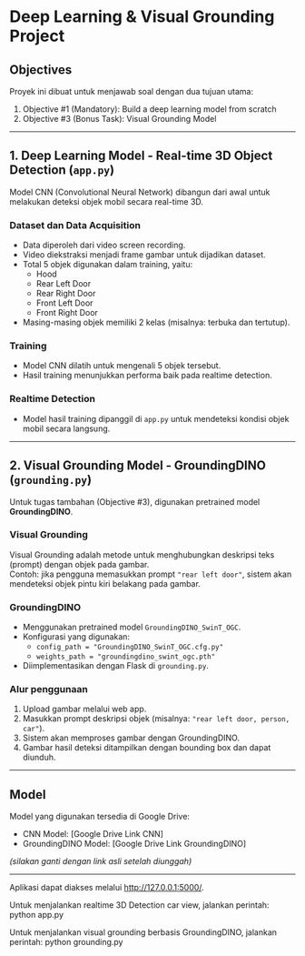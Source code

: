 # Deep Learning & Visual Grounding Project

## Objectives
Proyek ini dibuat untuk menjawab soal dengan dua tujuan utama:  
1. Objective #1 (Mandatory): Build a deep learning model from scratch  
2. Objective #3 (Bonus Task): Visual Grounding Model  

---

## 1. Deep Learning Model - Real-time 3D Object Detection (`app.py`)
Model CNN (Convolutional Neural Network) dibangun dari awal untuk melakukan deteksi objek mobil secara real-time 3D.  

### Dataset dan Data Acquisition
- Data diperoleh dari video screen recording.  
- Video diekstraksi menjadi frame gambar untuk dijadikan dataset.  
- Total 5 objek digunakan dalam training, yaitu:  
  - Hood  
  - Rear Left Door  
  - Rear Right Door  
  - Front Left Door  
  - Front Right Door  
- Masing-masing objek memiliki 2 kelas (misalnya: terbuka dan tertutup).  

### Training
- Model CNN dilatih untuk mengenali 5 objek tersebut.  
- Hasil training menunjukkan performa baik pada realtime detection.  

### Realtime Detection
- Model hasil training dipanggil di `app.py` untuk mendeteksi kondisi objek mobil secara langsung.  

---

## 2. Visual Grounding Model - GroundingDINO (`grounding.py`)
Untuk tugas tambahan (Objective #3), digunakan pretrained model **GroundingDINO**.  

### Visual Grounding
Visual Grounding adalah metode untuk menghubungkan deskripsi teks (prompt) dengan objek pada gambar.  
Contoh: jika pengguna memasukkan prompt `"rear left door"`, sistem akan mendeteksi objek pintu kiri belakang pada gambar.  

### GroundingDINO
- Menggunakan pretrained model `GroundingDINO_SwinT_OGC`.  
- Konfigurasi yang digunakan:  
  - `config_path = "GroundingDINO_SwinT_OGC.cfg.py"`  
  - `weights_path = "groundingdino_swint_ogc.pth"`  
- Diimplementasikan dengan Flask di `grounding.py`.  

### Alur penggunaan
1. Upload gambar melalui web app.  
2. Masukkan prompt deskripsi objek (misalnya: `"rear left door, person, car"`).  
3. Sistem akan memproses gambar dengan GroundingDINO.  
4. Gambar hasil deteksi ditampilkan dengan bounding box dan dapat diunduh.  

---

## Model
Model yang digunakan tersedia di Google Drive:  
- CNN Model: [Google Drive Link CNN]  
- GroundingDINO Model: [Google Drive Link GroundingDINO]  

*(silakan ganti dengan link asli setelah diunggah)*  

---

Aplikasi dapat diakses melalui http://127.0.0.1:5000/.


Untuk menjalankan realtime 3D Detection car view, jalankan perintah:
python app.py



Untuk menjalankan visual grounding berbasis GroundingDINO, jalankan perintah:
python grounding.py



